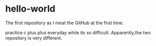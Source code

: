 # hello-world
The first repository as I meat the GitHub at the first time.

practice c plus plus everyday while its so difficult.
Apparently,the two repository is very different.
